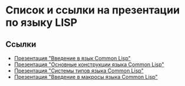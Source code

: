 # Список и ссылки на презентации по языку LISP

## Ссылки

- [Презентация "Введение в язык Common Lisp"](https://create.piktochart.com/output/65157431-business-minimalist)
- [Презентация "Основные конструкции языка Common Lisp"](https://create.piktochart.com/output/a0481df024da-business-minimalist)
- [Презентация "Системы типов языка Common Lisp"](https://create.piktochart.com/output/979086994cd6-create-your-own-presentation)
- [Презентация "Введение в макросы языка Common Lisp"](https://create.piktochart.com/output/278abdd0c98c-business-minimalist-copy)
 
